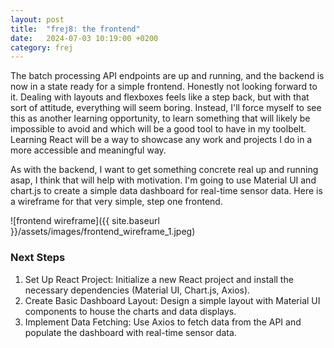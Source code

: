 ```yaml
---
layout: post
title:  "frej8: the frontend"
date:   2024-07-03 10:19:00 +0200
category: frej
---
```


The batch processing API endpoints are up and running, and the backend is now in a state ready for a simple frontend. Honestly not looking forward to it. Dealing with layouts and flexboxes feels like a step back, but with that sort of attitude, everything will seem boring. Instead, I'll force myself to see this as another learning opportunity, to learn something that will likely be impossible to avoid and which will be a good tool to have in my toolbelt. Learning React will be a way to showcase any work and projects I do in a more accessible and meaningful way.

As with the backend, I want to get something concrete real up and running asap, I think that will help with motivation. I'm going to use Material UI and chart.js to create a simple data dashboard for real-time sensor data. Here is a wireframe for that very simple, step one frontend. 

![frontend wireframe]({{ site.baseurl }}/assets/images/frontend_wireframe_1.jpeg)


### Next Steps
1. Set Up React Project: Initialize a new React project and install the necessary dependencies (Material UI, Chart.js, Axios).
2. Create Basic Dashboard Layout: Design a simple layout with Material UI components to house the charts and data displays.
3. Implement Data Fetching: Use Axios to fetch data from the API and populate the dashboard with real-time sensor data.
